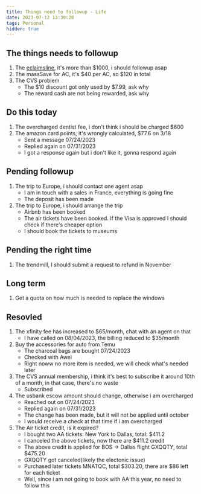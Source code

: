 ```yaml
---
title: Things need to followup - Life
date: 2023-07-12 13:30:28
tags: Personal
hidden: true
---
```


## The things needs to followup

1. The [eclaimsline](https://www.eclaimsline.com/existing-claim), it's more than $1000, i should followup asap
1. The massSave for AC, it's $40 per AC, so $120 in total
1. The CVS problem
    - The $10 discount got only used by $7.99, ask why
    - The reward cash are not being rewarded, ask why

## Do this today

1. The overcharged dentist fee, i don't think i should be charged $600
1. The amazon card points, it's wrongly calculated, $77.6 on 3/18
    - Sent a message 07/24/2023
    - Replied again on 07/31/2023
    - I got a response again but i don't like it, gonna respond again

## Pending followup

1. The trip to Europe, i should contact one agent asap
    - I am in touch with a sales in France, everything is going fine
    - The deposit has been made
1. The trip to Europe, i should arrange the trip
    - Airbnb has been booked
    - The air tickets have been booked. If the Visa is approved I should check if there's cheaper option
    - I should book the tickets to museums

## Pending the right time

1. The trendmill, I should submit a request to refund in November

## Long term

1. Get a quota on how much is needed to replace the windows

## Resovled

1. The xfinity fee has increased to $65/month, chat with an agent on that
    - I have called on 08/04/2023, the billing reduced to $35/month
1. Buy the accessories for auto from Temu
    - The charcoal bags are bought 07/24/2023
    - Checked with Awei
    - Right noww no more item is needed, we will check what's needed later
1. The CVS annual membership, i think it's best to subscribe it around 10th of a month, in that case, there's no waste
    - Subscribed
1. The usbank escow amount should change, otherwise i am overcharged
    - Reached out on 07/24/2023
    - Replied again on 07/31/2023
    - The change has been made, but it will not be applied until october
    - I would receive a check at  that  time if i am overcharged
1. The Air ticket credit, is it expired?
    - I bought two AA tickets: New York to Dallas, total: $411.2
    - I canceled the above tickets, now there are $411.2 credit
    - The above credit is applied for BOS -> Dallas flight GXQQTY, total $475.20
    - GXQQTY got canceled(likely the electonic issue)
    - Purchased later tickets MNATQC, total $303.20, there are $86 left for each ticket
    - Well, since i am not going to book with AA this year, no need to follow this
